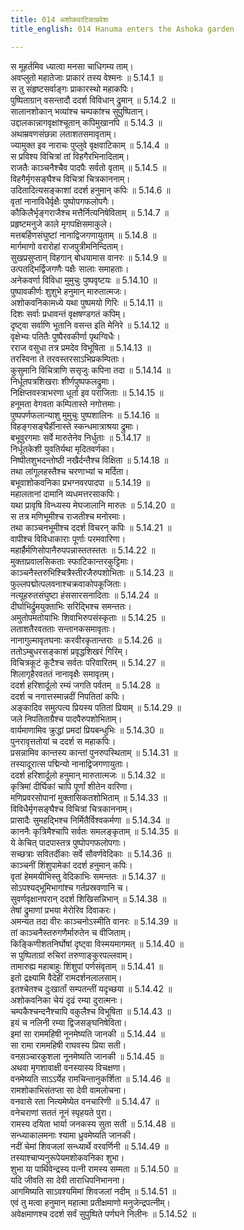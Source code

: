 ```yaml
---
title: 014 अशोकवाटिकाप्रवेशः
title_english: 014 Hanuma enters the Ashoka garden

---
```

<div class="audioEmbed"  caption="श्रीराम-हरिसीताराममूर्ति-घनपाठिभ्यां वचनम्" src="https://archive.org/download/Ramayana-recitation-Sriram-harisItArAmamUrti-Ghanapaati-v2/Kanda_5/Kanda_5_SK-014-Hanuma_enters_the_Ashoka_garden.mp3"></div>

  
स मूहर्तमिव ध्यात्वा मनसा चाधिगम्य ताम्।  
अवप्लुतो महातेजाः प्राकारं तस्य वेश्मनः ॥ 5.14.1 ॥   
स तु संहृष्टसर्वाङ्गः प्राकारस्थो महाकपिः।  
पुष्पिताग्रान् वसन्तादौ ददर्श विविधान् द्रुमान् ॥ 5.14.2 ॥   
सालानशोकान् भव्यांश्च चम्पकांश्च सुपुष्पितान्।  
उद्दालकान्नागवृक्षांश्चूतान् कपिमुखानपि ॥ 5.14.3 ॥   
अथाम्रवणसंछन्ना लताशतसमावृताम्।  
ज्यामुक्त इव नाराचः पुप्लुवे वृक्षवाटिकाम् ॥ 5.14.4 ॥   
स प्रविश्य विचित्रां तां विहगैरभिनादिताम्।  
राजतैः काञ्चनैश्चैव पादपैः सर्वतो वृताम् ॥ 5.14.5 ॥   
विहगैर्मृगसङ्घैश्च विचित्रां चित्रकाननाम्।  
उदितादित्यसङ्काशां ददर्श हनुमान् कपिः ॥ 5.14.6 ॥   
वृतां नानाविधैर्वृक्षैः पुष्पोपगफलोपगैः।  
कौकिलैर्भृङ्गराजैश्च मत्तैर्नित्यनिषेविताम् ॥ 5.14.7 ॥   
प्रहृष्टमनुजे काले मृगपक्षिसमाकुले।  
मत्तबर्हिणसंघुष्टां नानाद्विजगणायुताम् ॥ 5.14.8 ॥   
मार्गमाणो वरारोहां राजपुत्रीमनिन्दिताम्।  
सुखप्रसुप्तान् विहगान् बोधयामास वानरः ॥ 5.14.9 ॥   
उत्पतद्भिर्द्विजगणैः पक्षैः सालाः समाहताः।  
अनेकवर्णा विविधा मुमुचुः पुष्पवृष्टयः ॥ 5.14.10 ॥   
पुष्पावकीर्णः शुशुभे हनुमान् मारुतात्मजः।  
अशोकवनिकामध्ये यथा पुष्पमयो गिरिः ॥ 5.14.11 ॥   
दिशः सर्वाः प्रधावन्तं वृक्षषण्डगतं कपिम्।  
दृष्ट्वा सर्वाणि भूतानि वसन्त इति मेनिरे ॥ 5.14.12 ॥   
वृक्षेभ्यः पतितैः पुष्पैरवकीर्णा पृथग्विधैः।  
रराज वसुधा तत्र प्रमदेव विभूषिता ॥ 5.14.13 ॥   
तरस्विना ते तरवस्तरसाऽभिप्रकम्पिताः।  
कुसुमानि विचित्राणि ससृजुः कपिना तदा ॥ 5.14.14 ॥   
निर्धूतपत्रशिखराः शीर्णपुष्पफलद्रुमाः।  
निक्षिप्तवस्त्राभरणा धूर्ता इव पराजिताः ॥ 5.14.15 ॥   
हनूमता वेगवता कम्पितास्ते नगोत्तमाः।  
पुष्पपर्णफलान्याशु मुमुचुः पुष्पशालिनः ॥ 5.14.16 ॥   
विहङ्गसङ्घैर्हीनास्ते स्कन्धमात्राश्रया द्रुमाः।  
बभूवुरगमाः सर्वे मारुतेनेव निर्धुताः ॥ 5.14.17 ॥   
निर्धूतकेशी युवतिर्यथा मृदितवर्णका।  
निष्पीतशुभदन्तोष्ठी नखैर्दन्तैश्च विक्षिता ॥ 5.14.18 ॥   
तथा लांगूलहस्तैश्च चरणाभ्यां च मर्दिता।  
बभूवाशोकवनिका प्रभग्नवरपादपा ॥ 5.14.19 ॥   
महालतानां दामानि व्यधमत्तरसाकपिः।  
यथा प्रावृषि विन्ध्यस्य मेघजालानि मारुतः ॥ 5.14.20 ॥   
स तत्र मणिभूमीश्च राजतीश्च मनोरमाः।  
तथा काञ्चनभूमीश्च ददर्श विचरन् कपिः ॥ 5.14.21 ॥   
वापीश्च विविधाकाराः पूर्णाः परमवारिणा।  
महार्हैर्मणिसोपानैरुपपन्नास्ततस्ततः ॥ 5.14.22 ॥   
मुक्ताप्रवालसिकताः स्फाटिकान्तरकुट्टिमाः।  
काञ्चनैस्तरुभिश्चित्रैस्तीरजैरुपशोभिताः ॥ 5.14.23 ॥   
फुल्लपद्मोत्पलवनाश्चक्रवाकोपकूजिताः।  
नत्यूहरुतसंघुष्टा हंससारसनादिताः ॥ 5.14.24 ॥   
दीर्घाभिर्द्रुमयुक्ताभिः सरिद्भिश्च समन्ततः।  
अमुतोपमतोयाभिः शिवाभिरुपसंस्कृताः ॥ 5.14.25 ॥   
लताशतैरवतताः सन्तानकसमावृताः।  
नानागुल्मावृतघनाः करवीरकृतान्तराः ॥ 5.14.26 ॥   
ततोऽम्बुधरसङ्काशं प्रवृद्धशिखरं गिरिम्।  
विचित्रकूटं कूटैश्च सर्वतः परिवारितम् ॥ 5.14.27 ॥   
शिलागृहैरवततं नानावृक्षैः समावृतम्।  
ददर्श हरिशार्दूलो रम्यं जगति पर्वतम् ॥ 5.14.28 ॥   
ददर्श च नगात्तस्मान्नदीं निपतितां कपिः।  
अङ्कादिव समुत्पत्य प्रियस्य पतितां प्रियाम् ॥ 5.14.29 ॥   
जले निपतिताग्रैश्च पादपैरुपशोभिताम्।  
वार्यमाणामिव क्रुद्धां प्रमदां प्रियबन्धुभिः ॥ 5.14.30 ॥   
पुनरावृत्ततोयां च ददर्श स महाकपिः।  
प्रसन्नामिव कान्तस्य कान्तां पुनरुपस्थिताम् ॥ 5.14.31 ॥   
तस्यादूरात्स पद्मिन्यो नानाद्विजगणायुताः।  
ददर्श हरिशार्दूलो हनुमान् मारुतात्मजः ॥ 5.14.32 ॥   
कृत्रिमां दीर्घिकां चापि पूर्णां शीतेन वारिणा।  
मणिप्रवरसोपानां मुक्तासिकतशोभिताम् ॥ 5.14.33 ॥   
विविधैर्मृगसङ्घैश्च विचित्रां चित्रकाननाम्।  
प्रासादैः सुमहद्भिश्च निर्मितैर्विश्वकर्मणा ॥ 5.14.34 ॥   
काननैः कृत्रिमैश्चापि सर्वतः समलङ्कृताम् ॥ 5.14.35 ॥   
ये केचित् पादपास्तत्र पुष्पोपगफलोपगाः।  
सच्छत्राः सवितर्दीकाः सर्वे सौवर्णवेदिकाः ॥ 5.14.36 ॥   
काञ्चनीं शिंशुपामेकां ददर्श हनुमान् कपिः।  
वृतां हेममयीभिस्तु वेदिकाभिः समन्ततः ॥ 5.14.37 ॥   
सोऽपश्यद्भूमिभागांश्च गर्तप्रस्रवणानि च।  
सुवर्णवृक्षानपरान् ददर्श शिखिसन्निभान् ॥ 5.14.38 ॥   
तेषां द्रुमाणां प्रभया मेरोरिव दिवाकरः।  
अमन्यत तदा वीरः काञ्चनोऽस्मीति वानरः ॥ 5.14.39 ॥   
तां काञ्चनैस्तरुगणैर्मारुतेन च वीजिताम्।  
किङ्किणीशतनिर्घोषां दृष्ट्वा विस्मयमागमत् ॥ 5.14.40 ॥   
स पुष्पिताग्रां रुचिरां तरुणाङ्कुरपल्लवाम्।  
तामारुह्य महाबाहुः शिंशुपां पर्णसंवृताम् ॥ 5.14.41 ॥   
इतो द्रक्ष्यामि वैदेहीं रामदर्शनलालसाम्।  
इतश्चेतश्च दुःखार्तां सम्पतन्तीं यदृच्छया ॥ 5.14.42 ॥   
अशोकवनिका चेयं दृढं रम्या दुरात्मनः।  
चम्पकैश्चन्दनैश्चापि वकुलैश्च विभूषिता ॥ 5.14.43 ॥   
इयं च नलिनी रम्या द्विजसङ्घनिषेविता।  
इमां सा राममहिषी नूनमेष्यति जानकी ॥ 5.14.44 ॥   
सा रामा राममहिषी राघवस्य प्रिया सती।  
वनस़ञ्चारकुशला नूनमेष्यति जानकी ॥ 5.14.45 ॥   
अथवा मृगशावाक्षी वनस्यास्य विचक्षणा।  
वनमेष्यति साऽऽर्येह रामचिन्तानुकर्शिता ॥ 5.14.46 ॥   
रामशोकाभिसंतप्ता सा देवी वामलोचना।  
वनवासे रता नित्यमेष्येत वनचारिणी ॥ 5.14.47 ॥   
वनेचराणां सततं नूनं स्पृहयते पुरा।  
रामस्य दयिता भार्या जनकस्य सुता सती ॥ 5.14.48 ॥   
सन्ध्याकालमनाः श्यामा ध्रुवमेष्यति जानकी।  
नदीं चेमां शिवजलां सन्ध्यार्थे वरवर्णिनी ॥ 5.14.49 ॥   
तस्याश्चाप्यनुरूपेयमशोकवनिका शुभा।  
शुभा या पार्थिवेन्द्रस्य पत्नी रामस्य सम्मता ॥ 5.14.50 ॥   
यदि जीवति सा देवी ताराधिपनिभानना।  
आगमिष्यति साऽवश्यमिमां शिवजलां नदीम् ॥ 5.14.51 ॥   
एवं तु मत्वा हनुमान् महात्मा प्रतीक्षमाणो मनुजेन्द्रपत्नीम्।  
अवेक्षमाणश्च ददर्श सर्वं सुपुष्पिते पर्णघने निलीनः ॥ 5.14.52 ॥   
